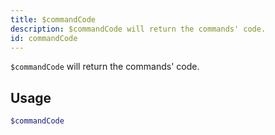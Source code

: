 ```yaml
---
title: $commandCode
description: $commandCode will return the commands' code.
id: commandCode
---
```


`$commandCode` will return the commands' code.

## Usage

```php
$commandCode
```
